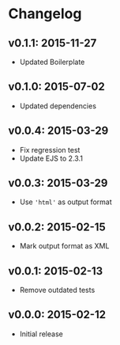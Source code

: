 # Changelog

## v0.1.1: 2015-11-27

- Updated Boilerplate

## v0.1.0: 2015-07-02

- Updated dependencies

## v0.0.4: 2015-03-29

- Fix regression test
- Update EJS to 2.3.1

## v0.0.3: 2015-03-29

- Use `'html'` as output format

## v0.0.2: 2015-02-15

- Mark output format as XML

## v0.0.1: 2015-02-13

- Remove outdated tests

## v0.0.0: 2015-02-12

- Initial release
